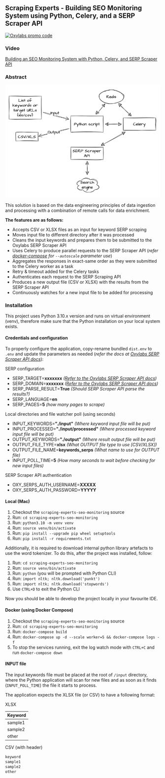 ## Scraping Experts - Building SEO Monitoring System using Python, Celery, and a SERP Scraper API

[![Oxylabs promo code](https://user-images.githubusercontent.com/129506779/250792357-8289e25e-9c36-4dc0-a5e2-2706db797bb5.png)](https://oxylabs.go2cloud.org/aff_c?offer_id=7&aff_id=877&url_id=112)

### Video 
[Building an SEO Monitoring System with Python, Celery, and SERP Scraper API](https://experts.oxylabs.io/lessons/building-seo-monitoring-system)

### Abstract

![Schema](docs/schema.png)

This solution is based on the data engineering principles of data ingestion and processing with a combination of remote calls for data enrichment.

**The features are as follows:**
- Accepts CSV or XLSX files as an input for keyword SERP scraping
- Moves input file to different directory after it was processed
- Cleans the input keywords and prepares them to be submitted to the Oxylabs SERP Scraper API
- Uses Celery to produce parallel requests to the SERP Scraper API (*refer [docker-compose](docker-compose.yml) for `--autoscale` parameter use*)
- Aggregates the responses in exact-same order as they were submitted to the Celery worker as a task
- Retry & timeout added for the Celery tasks
- Authenticates each request to the SERP Scraping API
- Produces a new output file (CSV or XLSX) with the results from the SERP Scraper API
- Continuously watches for a new input file to be added for processing

### Installation

This project uses Python 3.10.x version and runs on virtual environment (venv), therefore make sure that the Python installation on your local system exists.

#### Credentials and configuration

To properly configure the application, copy-rename bundled `dist.env` to `.env` and update the parameters as needed (*refer the docs at [Oxylabs SERP Scraper API docs](https://developers.oxylabs.io/scraper-apis/serp-scraper-api)*):

SERP configuration
- SERP_TARGET=**xxxxxxx** *([Refer to the Oxylabs SERP Scraper API docs](https://developers.oxylabs.io/scraper-apis/serp-scraper-api))*
- SERP_DOMAIN=**xxxxxxx** *([Refer to the Oxylabs SERP Scraper API docs](https://developers.oxylabs.io/scraper-apis/serp-scraper-api))*
- SERP_PARSE_RESULT=**True** *(Should SERP Scraper API parse the results?)*
- SERP_LANGUAGE=**en**
- SERP_PAGES=**5** *(how many pages to scrape)*

Local directories and file watcher poll (using seconds)
- INPUT_KEYWORDS=**"./input"** *(Where keyword input file will be put)*
- INPUT_PROCESSED=**"./input/processed"** *(Where processed keyword input file will be put)*
- OUTPUT_KEYWORDS=**"./output"** *(Where result output file will be put)*
- OUTPUT_FILE_TYPE=**xlsx** *(What OUTPUT file type to use [CSV/XLSX])*
- OUTPUT_FILE_NAME=**keywords_serps** *(What name to use for OUTPUT file)*
- INPUT_POLL_TIME=**5** *(How many seconds to wait before checking for new input files)*

SERP Scraper API authentication
- OXY_SERPS_AUTH_USERNAME=**XXXXX**
- OXY_SERPS_AUTH_PASSWORD=**YYYYY**

#### Local (Mac)

1. Checkout the `scraping-experts-seo-monitoring` source 
2. Run: `cd scraping-experts-seo-monitoring`
3. Run: `python3.10 -m venv venv`
4. Run: `source venv/bin/activate`
5. Run: `pip install --upgrade pip wheel setuptools`
6. Run: `pip install -r requirements.txt`

Additionally, it is required to download internal python library artefacts to use the word tokenizer. To do this, after the project was installed, follow:
1. Run: `cd scraping-experts-seo-monitoring`
2. Run: `source venv/bin/activate`
3. Run: `python` (you will be prompted with Python CLI)
4. Run: `import nltk; nltk.download('punkt')`
5. Run: `import nltk; nltk.download('stopwords')`
6. Use `CTRL+D` to exit the Python CLI

Now you should be able to develop the project locally in your favourite IDE.

#### Docker (using Docker Compose)

1. Checkout the `scraping-experts-seo-monitoring` source 
2. Run: `cd scraping-experts-seo-monitoring`
3. Run: `docker-compose build`
4. Run: `docker-compose up -d --scale worker=5 && docker-compose logs -f`
5. To stop the services running, exit the log watch mode with `CTRL+C` and run `docker-compose down`

#### INPUT file

The input keywords file must be placed at the root of `/input` directory, where the Python application will scan for new files and as soon as it finds (`INPUT_POLL_TIME`) the file it starts to process. 

The application expects the XLSX file (or CSV) to have a following format:

XLSX

| Keyword |  
|---------|
| sample1 |
| sample2 |
| other   |

CSV (with header)

```csv
keyword
sample1
sample2
other
```
